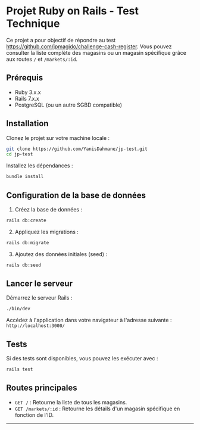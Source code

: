 # Projet Ruby on Rails - Test Technique

Ce projet a pour objectif de répondre au test https://github.com/jpmagido/challenge-cash-register. Vous pouvez consulter la liste complète des magasins ou un magasin spécifique grâce aux routes `/` et `/markets/:id`.

## Prérequis

- Ruby 3.x.x
- Rails 7.x.x
- PostgreSQL (ou un autre SGBD compatible)

## Installation

Clonez le projet sur votre machine locale :

```bash
git clone https://github.com/YanisDahmane/jp-test.git
cd jp-test
```

Installez les dépendances :

```bash
bundle install
```

## Configuration de la base de données

1. Créez la base de données :

```bash
rails db:create
```

2. Appliquez les migrations :

```bash
rails db:migrate
```

3. Ajoutez des données initiales (seed) :

```bash
rails db:seed
```

## Lancer le serveur

Démarrez le serveur Rails :

```bash
./bin/dev
```

Accédez à l'application dans votre navigateur à l'adresse suivante : `http://localhost:3000/`

## Tests

Si des tests sont disponibles, vous pouvez les exécuter avec :

```bash
rails test
```

## Routes principales

- `GET /` : Retourne la liste de tous les magasins.
- `GET /markets/:id` : Retourne les détails d'un magasin spécifique en fonction de l'ID.

---